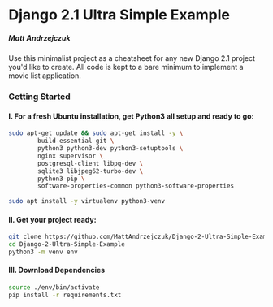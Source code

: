 # Django 2.1 Ultra Simple Example
##### Matt Andrzejczuk

Use this minimalist project as a cheatsheet for any new Django 2.1 project you'd like to 
create. All code is kept to a bare minimum to implement a movie list application.

### Getting Started

#### I. For a fresh Ubuntu installation, get Python3 all setup and ready to go: 
```bash
sudo apt-get update && sudo apt-get install -y \
		build-essential git \
		python3 python3-dev python3-setuptools \
		nginx supervisor \
		postgresql-client libpq-dev \
		sqlite3 libjpeg62-turbo-dev \
		python3-pip \
		software-properties-common python3-software-properties
		
sudo apt install -y virtualenv python3-venv
```

#### II. Get your project ready:
```bash
git clone https://github.com/MattAndrzejczuk/Django-2-Ultra-Simple-Example.git
cd Django-2-Ultra-Simple-Example
python3 -m venv env
```

#### III. Download Dependencies
```bash
source ./env/bin/activate
pip install -r requirements.txt
```
